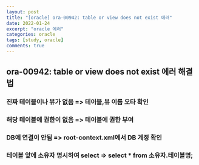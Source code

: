 ```yaml
---
layout: post
title: "[oracle] ora-00942: table or view does not exist 에러"
date: 2022-01-24
excerpt: "oracle 에러"
categories: oracle
tags: [study, oracle]
comments: true
---
```


## ora-00942: table or view does not exist 에러 해결법

### 진짜 테이블이나 뷰가 없음 => 테이블,뷰 이름 오타 확인

### 해당 테이블에 권한이 없음 => 테이블에 권한 부여

### DB에 연결이 안됨 => root-context.xml에서 DB 계정 확인

### 테이블 앞에 소유자 명시하여 select => select * from 소유자.테이블명;

